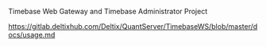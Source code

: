 Timebase Web Gateway and Timebase Administrator Project

https://gitlab.deltixhub.com/Deltix/QuantServer/TimebaseWS/blob/master/docs/usage.md